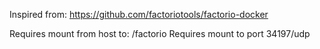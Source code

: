 Inspired from:
https://github.com/factoriotools/factorio-docker

Requires mount from host to: /factorio Requires mount to port 34197/udp

